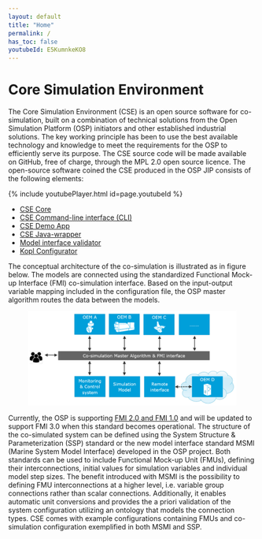 ```yaml
---
layout: default
title: "Home"
permalink: /
has_toc: false
youtubeId: E5KumnkeKO8
---
```


# Core Simulation Environment
The Core Simulation Environment (CSE) is an open source software for co-simulation, built on a combination of technical solutions from the Open Simulation Platform (OSP) initiators and other established industrial solutions. The key working principle has been to use the best available technology and knowledge to meet the requirements for the OSP to efficiently serve its purpose. The CSE source code will be made available on GitHub, free of charge, through the MPL 2.0 open source licence.
The open-source software coined the CSE produced in the OSP JIP consists of the following elements:

{% include youtubePlayer.html id=page.youtubeId %}

- [CSE Core](libcosim/cse)
- [CSE Command-line interface (CLI)](./cse-cli)
- [CSE Demo App](./cse-demo-app/cse-demo-app)
- [CSE Java-wrapper](./cse-java-wrapper)
- [Model interface validator](./model-interface-validator)
- [Kopl Configurator](./kopl)


The conceptual architecture of the co-simulation is illustrated as in figure below. The models are connected using the standardized Functional Mock-up Interface (FMI) co-simulation interface. Based on the input-output variable mapping included in the configuration file, the OSP master algorithm routes the data between the models. 

<figure>
<img src="/assets/img/cseFig1.png" width="500"> 
</figure>

Currently, the OSP is supporting [FMI 2.0 and FMI 1.0](https://fmi-standard.org/) and will be updated to support FMI 3.0 when this standard becomes operational. 
The structure of the co-simulated system can be defined using the System Structure & Parameterization (SSP) standard or the new model interface standard MSMI (Marine System Model Interface) developed in the OSP project. 
Both standards can be used to include Functional Mock-up Unit (FMUs), defining their interconnections, initial values for simulation variables and individual model step sizes. 
The benefit introduced with MSMI is the possibility to defining FMU interconnections at a higher level, i.e. variable group connections rather than scalar connections. 
Additionally, it enables automatic unit conversions and provides the a priori validation of the system configuration utilizing an ontology that models the connection types. 
CSE comes with example configurations containing FMUs and co-simulation configuration exemplified in both MSMI and SSP.

